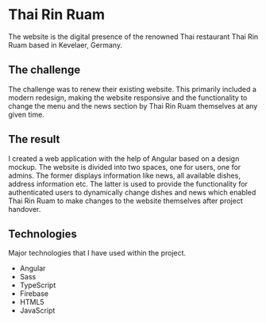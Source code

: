 # Thai Rin Ruam

The website is the digital presence of the renowned Thai restaurant Thai Rin Ruam based in Kevelaer, Germany.


## The challenge

The challenge was to renew their existing website. This primarily included a modern redesign, making the website responsive and the functionality to change the menu and the news section by Thai Rin Ruam themselves at any given time.


## The result 

I created a web application with the help of Angular based on a design mockup. The website is divided into two spaces, one for users, one for admins. The former displays information like news, all available dishes, address information etc. The latter is used to provide the functionality for authenticated users to dynamically change dishes and news which enabled Thai Rin Ruam to make changes to the website themselves after project handover.


## Technologies 

Major technologies that I have used within the project.

- Angular 
- Sass
- TypeScript
- Firebase
- HTML5
- JavaScript
